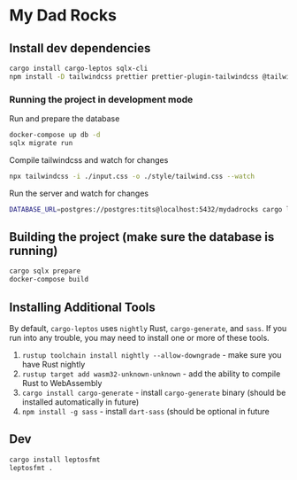 # My Dad Rocks

## Install dev dependencies

```bash
cargo install cargo-leptos sqlx-cli
npm install -D tailwindcss prettier prettier-plugin-tailwindcss @tailwindcss/typography daisyui@latest
```

### Running the project in development mode

Run and prepare the database

```bash
docker-compose up db -d
sqlx migrate run
```

Compile tailwindcss and watch for changes

```bash
npx tailwindcss -i ./input.css -o ./style/tailwind.css --watch
```

Run the server and watch for changes

```bash
DATABASE_URL=postgres://postgres:tits@localhost:5432/mydadrocks cargo leptos watch
```

## Building the project (make sure the database is running)

```bash
cargo sqlx prepare
docker-compose build
```

## Installing Additional Tools

By default, `cargo-leptos` uses `nightly` Rust, `cargo-generate`, and `sass`. If you run into any trouble, you may need
to install one or more of these tools.

1. `rustup toolchain install nightly --allow-downgrade` - make sure you have Rust nightly
2. `rustup target add wasm32-unknown-unknown` - add the ability to compile Rust to WebAssembly
3. `cargo install cargo-generate` - install `cargo-generate` binary (should be installed automatically in future)
4. `npm install -g sass` - install `dart-sass` (should be optional in future

## Dev

```bash
cargo install leptosfmt
leptosfmt .
```